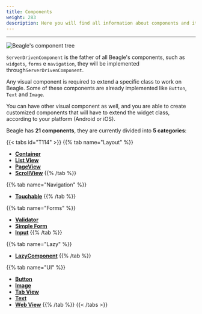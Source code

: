 ```yaml
---
title: Components
weight: 283
description: Here you will find all information about components and its attributes details.
---
```


---

![Beagle's component tree](/components-01-beagle.png)

`ServenDrivenComponent` is the father of all Beagle's components, such as `widgets`, `forms` e `navigation`, they will be implemented through`ServerDrivenComponent`.

Any visual component is required to extend a specific class to work on Beagle. Some of these components are already implemented like `Button`, `Text` and `Image`.

You can have other visual component as well, and you are able to create customized components that will have to extend the widget class, according to your platform \(Android or iOS\).

Beagle has **21 components**, they are currently divided into **5 categories**:

{{< tabs id="T114" >}}
{{% tab name="Layout" %}}

- [**Container**](/home/api/components/layout/container)
- [**List View**](/home/api/components/layout/listview)
- [**PageView**](/home/api/components/layout/pageview)
- [**ScrollView**](/home/api/components/layout/scrollview)
  {{% /tab %}}

{{% tab name="Navigation" %}}

- [**Touchable**](/home/api/components/touchable)
  {{% /tab %}}

{{% tab name="Forms" %}}

- [**Validator**](/home/api/components/forms/validator)
- [**Simple Form**](/home/api/components/forms/simple-form)
- [**Input**](/home/api/components/ui/textinput)
  {{% /tab %}}

{{% tab name="Lazy" %}}

- [**LazyComponent**](/home/api/components/lazy)
  {{% /tab %}}

{{% tab name="UI" %}}

- [**Button**](/home/api/components/ui/button)
- [**Image**](/home/api/components/ui/image)
- [**Tab View**](/home/api/components/ui/tabview)
- [**Text**](/home/api/components/ui/text)
- [**Web View**](/home/api/components/ui/webview)
  {{% /tab %}}
  {{< /tabs >}}
